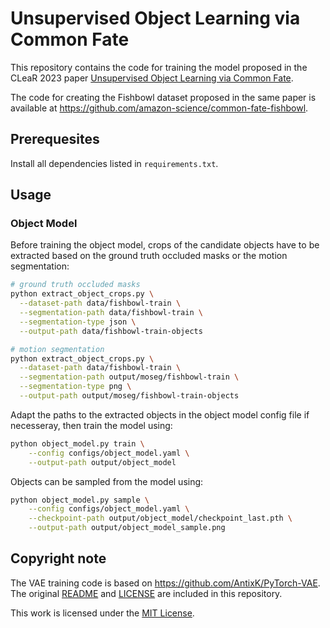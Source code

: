 # Unsupervised Object Learning via Common Fate

This repository contains the code for training the model proposed in the CLeaR 2023
paper [Unsupervised Object Learning via Common Fate](https://arxiv.org/abs/2110.06562).

The code for creating the Fishbowl dataset proposed in the same paper is available at
https://github.com/amazon-science/common-fate-fishbowl.


## Prerequesites
Install all dependencies listed in `requirements.txt`.


## Usage

### Object Model
Before training the object model, crops of the candidate objects have to be extracted
based on the ground truth occluded masks or the motion segmentation:

```bash
# ground truth occluded masks
python extract_object_crops.py \
  --dataset-path data/fishbowl-train \
  --segmentation-path data/fishbowl-train \
  --segmentation-type json \
  --output-path data/fishbowl-train-objects

# motion segmentation
python extract_object_crops.py \
  --dataset-path data/fishbowl-train \
  --segmentation-path output/moseg/fishbowl-train \
  --segmentation-type png \
  --output-path output/moseg/fishbowl-train-objects
```

Adapt the paths to the extracted objects in the object model config file if necesseray,
then train the model using:

```bash
python object_model.py train \
    --config configs/object_model.yaml \
    --output-path output/object_model
```

Objects can be sampled from the model using:

```bash
python object_model.py sample \
    --config configs/object_model.yaml \
    --checkpoint-path output/object_model/checkpoint_last.pth \
    --output-path output/object_model_sample.png
```


## Copyright note
The VAE training code is based on https://github.com/AntixK/PyTorch-VAE. The original
[README](common_fate_object_learning/ORIGINAL_README.md) and
[LICENSE](common_fate_object_learning/ORIGINAL_LICENSE.md) are included in this repository.

This work is licensed under the [MIT License](LICENSE).
